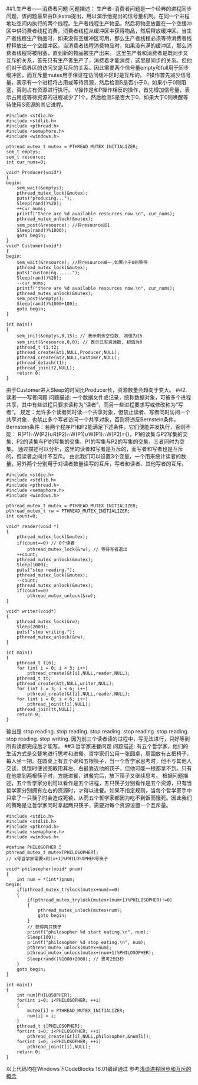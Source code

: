 ##1.生产者——消费者问题
问题描述：
生产者-消费者问题是一个经典的进程同步问题，该问题最早由Dijkstra提出，用以演示他提出的信号量机制。在同一个进程地址空间内执行的两个线程。生产者线程生产物品，然后将物品放置在一个空缓冲区中供消费者线程消费。消费者线程从缓冲区中获得物品，然后释放缓冲区。当生产者线程生产物品时，如果没有空缓冲区可用，那么生产者线程必须等待消费者线程释放出一个空缓冲区。当消费者线程消费物品时，如果没有满的缓冲区，那么消费者线程将被阻塞，直到新的物品被生产出来。
这里生产者和消费者是既同步又互斥的关系，首先只有生产者生产了，消费着才能消费，这里是同步的关系。但他们对于临界区的访问又是互斥的关系。因此需要两个信号量empty和full用于同步缓冲区，而互斥量mutex用于保证在访问缓冲区时是互斥的。
P操作首先减少信号量，表示有一个进程将占用或等待资源，然后检测S是否小于0，如果小于0则阻塞，否则占有资源进行执行。
V操作是和P操作相反的操作，首先增加信号量，表示占用或等待资源的进程减少了1个。然后检测S是否大于0，如果大于0则唤醒等待使用S资源的其它进程。
```
#include <stdio.h>
#include <stdlib.h>
#include <pthread.h>
#include <semaphore.h>
#include <windows.h>

pthread_mutex_t mutex = PTHREAD_MUTEX_INITIALIZER;
sem_t emptys;
sem_t resource;
int cur_nums=0;

void* Producer(void*)
{
begin:
    sem_wait(&emptys);
    pthread_mutex_lock(&mutex);
    puts("producing...");
    Sleep(rand()%20);
    ++cur_nums;
    printf("there are %d available resources now.\n", cur_nums);
    pthread_mutex_unlock(&mutex);
    sem_post(&resource); //将resource加1
    Sleep(rand()%1000);
    goto begin;
}
void* Customer(void*)
{
begin:
    sem_wait(&resource); //将resource减一,如果小于0则等待
    pthread_mutex_lock(&mutex);
    puts("customing......");
    Sleep(rand()%20);
    --cur_nums;
    printf("there are %d available resources now.\n", cur_nums);
    pthread_mutex_unlock(&mutex);
    sem_post(&emptys);
    Sleep(rand()%1000+100);
    goto begin;
}

int main()
{
    sem_init(&emptys,0,15); // 表示剩余空位数, 初值为15
    sem_init(&resource,0,0); // 表示已有资源数, 初值为0
    pthread_t t1,t2;
    pthread_create(&t1,NULL,Producer,NULL);
    pthread_create(&t2,NULL,Customer,NULL);
    pthread_detach(t1);
    pthread_join(t2,NULL);
    return 0;
}
```
由于Customer进入Sleep的时间比Producer长，资源数量会趋向于变大。
##2.读者——写者问题
问题描述:
 一个数据文件或记录，统称数据对象，可被多个进程共享，其中有些进程只要求读称为“读者”，而另一些进程要求写或修改称为“写者”。
规定：允许多个读者同时读一个共享对象，但禁止读者、写者同时访问一个共享对象，也禁止多个写者访问一个共享对象，否则将违反Bernstein条件。
Bernstein条件：若两个程序P1和P2能满足下述条件，它们便能并发执行，否则不能： R(P1)∩W(P2)∪R(P2)∩W(P1)∪W(P1)∩W(P2)={}，P1的读集与P2写集的交集、P2的读集与P1的写集的交集、P1的写集与P2的写集的交集，三者同时为空集。
通过描述可以分析，这里的读者和写者是互斥的，而写者和写者也是互斥的，但读者之间并不互斥。
由此我们可以设置3个变量，一个用来统计读者的数量，另外两个分别用于对读者数量读写的互斥，写者和读者、其他写者的互斥。
```
#include <stdio.h>
#include <stdlib.h>
#include <pthread.h>
#include <semaphore.h>
#include <windows.h>

pthread_mutex_t mutex = PTHREAD_MUTEX_INITIALIZER;
pthread_mutex_t rw = PTHREAD_MUTEX_INITIALIZER;
int count=0;

void* reader(void *)
{
    pthread_mutex_lock(&mutex);
    if(count==0) // 0个读者
        pthread_mutex_lock(&rw); // 等待写者退出
    ++count;
    pthread_mutex_unlock(&mutex);
    Sleep(1000);
    puts("stop reading.");
    pthread_mutex_lock(&mutex);
    --count;
    pthread_mutex_unlock(&mutex);
    if(count==0)
        pthread_mutex_unlock(&rw);
}

void* writer(void*)
{
    pthread_mutex_lock(&rw);
    Sleep(2000);
    puts("stop writing.");
    pthread_mutex_unlock(&rw);
}

int main()
{
    pthread_t t[6];
    for (int i = 0; i < 3; i++)
        pthread_create(&t[i],NULL,reader,NULL);
    pthread_t tt;
    pthread_create(&tt,NULL,writer,NULL);
    for (int i = 3; i < 6; i++)
        pthread_create(&t[i],NULL,reader,NULL);
    for (int i = 0; i < 6; i++)
        pthread_join(t[i],NULL);
    pthread_join(tt,NULL);
    return 0;
}
```
输出是
stop reading.
stop reading.
stop reading.
stop reading.
stop reading.
stop reading.
stop writing.
因为前三个读者读的过程中，写无法进行，只好等到所有读都完成后才能写。
##3.哲学家进餐问题
问题描述:
有五个哲学家，他们的生活方式是交替地进行思考和进餐。哲学家们公用一张圆桌，周围放有五把椅子，每人坐一把。在圆桌上有五个碗和五根筷子，当一个哲学家思考时，他不与其他人交谈，饥饿时便试图取用其左、右最靠近他的筷子，但他可能一根都拿不到。只有在他拿到两根筷子时，方能进餐，进餐完后，放下筷子又继续思考。
根据问题描述，五个哲学家分别可以看作是五个进程，五只筷子分别看作是五个资源，只有当哲学家分别拥有左右的资源时，才得以进餐。如果不指定规则，当每个哲学家手中只拿了一只筷子时会造成死锁，从而五个哲学家都因为吃不到饭而饿死。因此我们的策略是让哲学家同时拿起两只筷子，需要对每个资源设置一个互斥量。
```
#include <stdio.h>
#include <stdlib.h>
#include <pthread.h>
#include <semaphore.h>
#include <windows.h>

#define PHILOSOPHER 5
pthread_mutex_t mutex[PHILOSOPHER];
// x号哲学家需要x和(x+1)%PHILOSOPHER号筷子

void* philosopher(void* pnum)
{
    int num = *(int*)pnum;
begin:
    if(pthread_mutex_trylock(mutex+num)==0)
    {
        if(pthread_mutex_trylock(mutex+(num+1)%PHILOSOPHER)!=0)
        {
            pthread_mutex_unlock(mutex+num);
            goto begin;
        }
        // 获得两只筷子
        printf("philosopher %d start eating.\n", num);
        Sleep(100);
        printf("philosopher %d stop eating.\n", num);
        pthread_mutex_unlock(mutex+num);
        pthread_mutex_unlock(mutex+(num+1)%PHILOSOPHER);
        Sleep(rand()%1000+2000); // 思考2到3秒
    }
    goto begin;
}

int main()
{
    int num[PHILOSOPHER];
    for(int i=0; i<PHILOSOPHER; ++i)
    {
        mutex[i] = PTHREAD_MUTEX_INITIALIZER;
        num[i] = i;
    }
    pthread_t t[PHILOSOPHER];
    for(int i=0; i<PHILOSOPHER; ++i)
        pthread_create(&t[i],NULL,philosopher,&num[i]);
    for(int i=0; i<PHILOSOPHER; ++i)
        pthread_join(t[i],NULL);
    return 0;
}
```

以上代码均在Windows下CodeBlocks 16.01编译通过
参考[浅谈进程同步和互斥的概念](http://www.cnblogs.com/CareySon/archive/2012/04/14/Process-SynAndmutex.html)

